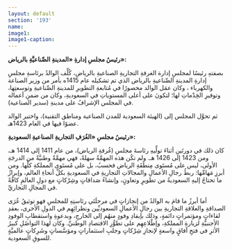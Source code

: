 ```yaml
---
layout: default
section: '193'
name:
image1: 
image1-caption: 
---
```

**رئيسُ مجلسِ إدارةِ «المدينةِ الصِّناعيَّةِ بالرياض»:**

بصفتهِ رئيسًا لمجلسِ إدارة الغرفةِ التجاريةِ الصناعيةِ بالرياض، كُلِّف الوالدُ برئاسةِ مجلسِ إدارةِ المدينةِ الصِّناعيةِ بالرياض الذي تم تشكيله عام 1415ه بأمر من وزير الصناعة والكهرباء ، وكان عمَل الوالد محصورًا في مُتابعةِ التطويرِ للمدينةِ الصِّناعيةِ وتوسعتِها، وتوفيرِ الخِدْماتِ لها؛ لتكونَ على أعلى المستوياتِ في السعوديةِ، وكان من ضمنِ أعماله في المجلس الإشرافُ على مدينةِ (سدير الصناعية).

ثم تحوَّل المجلس إلى (الهيئة السعودية للمدن الصناعية ومناطق التقنية)، واختير الوالد عضوًا فيها في العام 1423هـ. 

**رئيسُ مجلسِ «الغُرَفِ التجاريةِ الصناعيةِ السعوديةِ»:**
 
كان ذلك في دورتَينِ أثناءَ تولِّيهِ رئاسةَ مجلسِ (غُرفةِ الرياض)، من عام 1411 إلى 1414 هـ، ومن 1423 إلى 1426 هـ. ولم تكُن هذه المهمَّةُ سهلةً، فهي مهمَّةٌ وطنيَّةٌ من الدرجَةِ الأولى، ليس على مُستَوى مِنطَقَةِ الرياض فحسبُ، بل على مُستَوى المملكةِ كلِّها. ومن أبرزِ مَهامِّها: ربطُ رجالِ الأعمالِ والمجالاتِ التجاريةِ في السعوديةِ بكلِّ أنحاءِ العالم، وإبرازُ ما تحتاجُ إليهِ السعوديةُ من تطويرٍ وتعاونٍ، وإنشاءُ صَداقاتٍ وشِرْكاتٍ مع دولِ العالمِ كافَّةً في المجالِ التجاريِّ.

أما أبرزُ ما قامَ به الوالدُ من إنجازاتٍ في مرحلَتَي رئاستِهِ للمجلسِ فهو توثيقُ عُرَى الصداقةِ والعلاقةِ التجاريةِ بين رجالِ الأعمالِ السعوديِّين ونظرائِهِم في الدولِ الأخرى، بعقدِ لقاءاتٍ ومؤتمراتٍ دائمةٍ، وذلك بإيفادِ وفودٍ منهُم إلى الخارجِ، وبدعوةِ واستقطابِ الوفودِ الأجنبيَّةِ لزيارةِ المملكةِ، وإطْلاعِهِم على تطوُّرِ الاقتصادِ الوطنيِّ. وكان لهذا التواصُلِ كبيرُ الأثرِ في فتحِ آفاقٍ واسعةٍ لإنجازِ شِرْكاتٍ وجلبِ استثماراتٍ ومؤسَّساتٍ وشَرِكاتٍ عالميَّةٍ للسوقِ السعودية.

